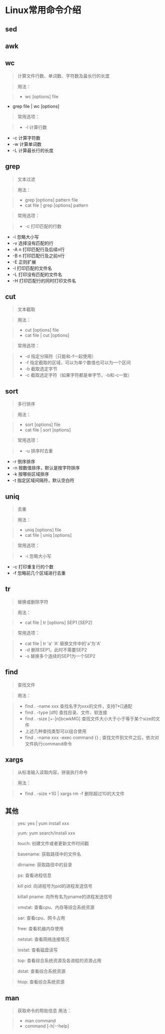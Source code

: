 # Linux常用命令介绍

## sed

## awk

## wc
> 计算文件行数、单词数、字符数及最长行的长度                                       

> 用法：                                                                           

> * wc [options] file                                                             
* grep file | wc [options]

> 常用选项：

> * -l 计算行数                                                                      
* -c 计算字符数                                                                    
* -w 计算单词数                                                                    
* -L 计算最长行的长度

## grep
> 文本过滤

> 用法：

> * grep [options] pattern file
> * cat file | grep [options] pattern

> 常用选项：

> * -c 打印匹配的行数
* -i 忽略大小写
* -v 选择没有匹配的行
* -A n 打印匹配行及后续n行
* -B n 打印匹配行及之前n行
* -E 正则扩展
* -l 打印匹配的文件名
* -L 打印没有匹配的文件名
* -H 打印匹配行的同时打印文件名

## cut
> 文本截取

> 用法：

> * cut [options] file
> * cat file | cut [options]

> 常用选项：

> * -d 指定分隔符（只能和-f一起使用）
> * -f 指定截取的区域，可以为单个数值也可以为一个区间
> * -b 截取选定字节
> * -c 截取选定字符（如果字符都是单字节，-b和-c一致）


## sort
> 多行排序

> 用法：

> * sort [options] file
> * cat file | sort [options]

> 常用选项：

> * -u 排序时去重
* -r 倒序排序
* -n 按数值排序，默认是按字符排序
* -k 按哪些区域排序
* -t 指定区域间隔符，默认空白符

## uniq
> 去重

> 用法：

> * uniq [options] file
> * cat file | uniq [options]

> 常用选项：

> * -i 忽略大小写
* -c 打印重复行的个数
* -f 忽略前几个区域进行去重

## tr
> 替换或删除字符

> 用法：

> * cat file | tr [options] SEP1 [SEP2]

> 常用选项：

> * cat file | tr 'a' 'A' 替换文件中的'a'为'A'
> * -d 删除SEP1，此时不需要SEP2
> * -s 替换多个连续的SEP1为一个SEP2

## find
> 查找文件

> 用法：

> * find . -name xxx 查找名字为xxx的文件，支持?*[]通配
> * find . -type [dfl] 查找目录、文件、软连接
> * find . -size [+-]n[bcwkMG] 查找文件大小大于小于等于某个size的文件
> * 上述几种查找类型可以组合使用
> * find . -name xxx -exec command {} \; 查找文件到文件之后，依次对文件执行command命令

## xargs
> 从标准输入读取内容，拼装执行命令

> 用法：

> * find . -size +1G | xargs rm -f 删除超过1G的大文件

## 其他
> yes: yes | yum install xxx

> yum: yum search/install xxx

> touch: 创建文件或者更新文件时间戳

> basename: 获取路径中的文件名

> dirname: 获取路径中的目录

> ps: 查看进程信息

> kill pid: 向进程号为pid的进程发送信号

> killall pname: 向所有名为pname的进程发送信号

> vmstat: 查看cpu、内存等综合系统资源

> sar: 查看cpu、网卡占用

> free: 查看机器内存使用

> netstat: 查看网络连接情况

> iostat: 查看磁盘读写

> top: 查看综合系统资源及各进程的资源占用

> dstat: 查看综合系统资源

> htop: 查看综合系统资源

## man
> 获取命令的帮助信息
用法：

> * man command
> * command [-h|--help]
